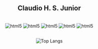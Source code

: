 <div align="center">
  <h2 align="center">Claudio H. S. Junior</h2>
  
  <div style="display: inline_block"><br/>
      <img align="center" alt="html5" src="https://img.shields.io/badge/React-20232A?style=for-the-badge&logo=react&logoColor=61DAFB"/>
      <img align="center" alt="html5" src="https://img.shields.io/badge/MongoDB-4EA94B?style=for-the-badge&logo=mongodb&logoColor=white"/>
      <img align="center" alt="html5" src="https://img.shields.io/badge/JavaScript-323330?style=for-the-badge&logo=javascript&logoColor=F7DF1E"/>
      <img align="center" alt="html5" src="https://img.shields.io/badge/Python-14354C?style=for-the-badge&logo=python&logoColor=white"/>
      <img align="center" alt="html5" src="https://img.shields.io/badge/Java-ED8B00?style=for-the-badge&logo=openjdk&logoColor=white"/>
  </div><br/>
  
  ![Top Langs](https://github-readme-stats.vercel.app/api/top-langs/?username=anuraghazra&layout=compact)
</div>
